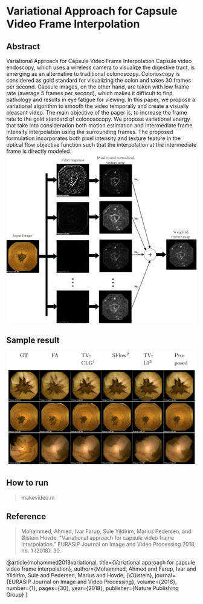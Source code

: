 # Variational Approach for Capsule Video Frame Interpolation
## Abstract
Variational Approach for Capsule Video Frame Interpolation Capsule video endoscopy, which uses a wireless camera to visualize the digestive
tract, is emerging as an alternative to traditional colonoscopy. Colonoscopy is considered as gold standard for visualizing the colon and takes 30 frames per
second. Capsule images, on the other hand, are taken with low frame rate (average 5 frames per second), which makes it difficult to find pathology and
results in eye fatigue for viewing. In this paper, we propose a variational algorithm to smooth the video temporally and create a visually pleasant video.
The main objective of the paper is, to increase the frame rate to the gold standard of colonosocopy. We propose variational energy that take into
consideration both motion estimation and intermediate frame intensity interpolation using the surrounding frames. The proposed formulation
incorporates both pixel intensity and texture feature in the optical flow objective function such that the interpolation at the intermediate frame is directly
modeled. 
![alt text](https://github.com/ahme0307/TSR/blob/master/readme/featuremap.png)

## Sample result
![alt text](https://github.com/ahme0307/TSR/blob/master/readme/fig3.png)

## How to run

>makevideo.m

## Reference
>Mohammed, Ahmed, Ivar Farup, Sule Yildirim, Marius Pedersen, and Øistein Hovde. "Variational approach for capsule video frame interpolation." EURASIP Journal on Image and Video Processing 2018, no. 1 (2018): 30.


@article{mohammed2018variational,
  title={Variational approach for capsule video frame interpolation},
  author={Mohammed, Ahmed and Farup, Ivar and Yildirim, Sule and Pedersen, Marius and Hovde, {\O}istein},
  journal={EURASIP Journal on Image and Video Processing},
  volume={2018},
  number={1},
  pages={30},
  year={2018},
  publisher={Nature Publishing Group}
}
